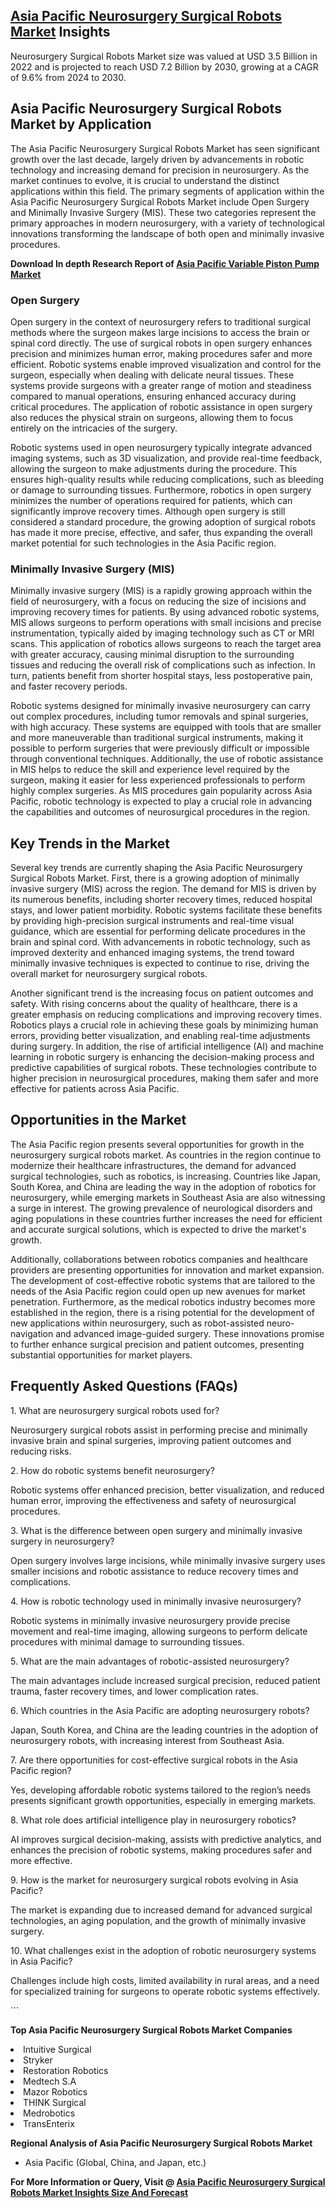 <h2><a href="https://www.verifiedmarketreports.com/download-sample/?rid=401134&amp;utm_source=Github-Feb&amp;utm_medium=225" target="_blank">Asia Pacific Neurosurgery Surgical Robots Market</a> Insights</h2><p>Neurosurgery Surgical Robots Market size was valued at USD 3.5 Billion in 2022 and is projected to reach USD 7.2 Billion by 2030, growing at a CAGR of 9.6% from 2024 to 2030.</p><p><h2>Asia Pacific Neurosurgery Surgical Robots Market by Application</h2> <p>The Asia Pacific Neurosurgery Surgical Robots Market has seen significant growth over the last decade, largely driven by advancements in robotic technology and increasing demand for precision in neurosurgery. As the market continues to evolve, it is crucial to understand the distinct applications within this field. The primary segments of application within the Asia Pacific Neurosurgery Surgical Robots Market include Open Surgery and Minimally Invasive Surgery (MIS). These two categories represent the primary approaches in modern neurosurgery, with a variety of technological innovations transforming the landscape of both open and minimally invasive procedures. <p><strong>Download In depth Research Report of <a href="https://www.verifiedmarketreports.com/download-sample/?rid=236118&amp;utm_source=Pulse-Dec&amp;utm_medium=225" target="_blank">Asia Pacific Variable Piston Pump Market</a></strong></p></p> <h3>Open Surgery</h3> <p>Open surgery in the context of neurosurgery refers to traditional surgical methods where the surgeon makes large incisions to access the brain or spinal cord directly. The use of surgical robots in open surgery enhances precision and minimizes human error, making procedures safer and more efficient. Robotic systems enable improved visualization and control for the surgeon, especially when dealing with delicate neural tissues. These systems provide surgeons with a greater range of motion and steadiness compared to manual operations, ensuring enhanced accuracy during critical procedures. The application of robotic assistance in open surgery also reduces the physical strain on surgeons, allowing them to focus entirely on the intricacies of the surgery.</p> <p>Robotic systems used in open neurosurgery typically integrate advanced imaging systems, such as 3D visualization, and provide real-time feedback, allowing the surgeon to make adjustments during the procedure. This ensures high-quality results while reducing complications, such as bleeding or damage to surrounding tissues. Furthermore, robotics in open surgery minimizes the number of operations required for patients, which can significantly improve recovery times. Although open surgery is still considered a standard procedure, the growing adoption of surgical robots has made it more precise, effective, and safer, thus expanding the overall market potential for such technologies in the Asia Pacific region.</p> <h3>Minimally Invasive Surgery (MIS)</h3> <p>Minimally invasive surgery (MIS) is a rapidly growing approach within the field of neurosurgery, with a focus on reducing the size of incisions and improving recovery times for patients. By using advanced robotic systems, MIS allows surgeons to perform operations with small incisions and precise instrumentation, typically aided by imaging technology such as CT or MRI scans. This application of robotics allows surgeons to reach the target area with greater accuracy, causing minimal disruption to the surrounding tissues and reducing the overall risk of complications such as infection. In turn, patients benefit from shorter hospital stays, less postoperative pain, and faster recovery periods.</p> <p>Robotic systems designed for minimally invasive neurosurgery can carry out complex procedures, including tumor removals and spinal surgeries, with high accuracy. These systems are equipped with tools that are smaller and more maneuverable than traditional surgical instruments, making it possible to perform surgeries that were previously difficult or impossible through conventional techniques. Additionally, the use of robotic assistance in MIS helps to reduce the skill and experience level required by the surgeon, making it easier for less experienced professionals to perform highly complex surgeries. As MIS procedures gain popularity across Asia Pacific, robotic technology is expected to play a crucial role in advancing the capabilities and outcomes of neurosurgical procedures in the region.</p> <h2>Key Trends in the Market</h2> <p>Several key trends are currently shaping the Asia Pacific Neurosurgery Surgical Robots Market. First, there is a growing adoption of minimally invasive surgery (MIS) across the region. The demand for MIS is driven by its numerous benefits, including shorter recovery times, reduced hospital stays, and lower patient morbidity. Robotic systems facilitate these benefits by providing high-precision surgical instruments and real-time visual guidance, which are essential for performing delicate procedures in the brain and spinal cord. With advancements in robotic technology, such as improved dexterity and enhanced imaging systems, the trend toward minimally invasive techniques is expected to continue to rise, driving the overall market for neurosurgery surgical robots.</p> <p>Another significant trend is the increasing focus on patient outcomes and safety. With rising concerns about the quality of healthcare, there is a greater emphasis on reducing complications and improving recovery times. Robotics plays a crucial role in achieving these goals by minimizing human errors, providing better visualization, and enabling real-time adjustments during surgery. In addition, the rise of artificial intelligence (AI) and machine learning in robotic surgery is enhancing the decision-making process and predictive capabilities of surgical robots. These technologies contribute to higher precision in neurosurgical procedures, making them safer and more effective for patients across Asia Pacific.</p> <h2>Opportunities in the Market</h2> <p>The Asia Pacific region presents several opportunities for growth in the neurosurgery surgical robots market. As countries in the region continue to modernize their healthcare infrastructures, the demand for advanced surgical technologies, such as robotics, is increasing. Countries like Japan, South Korea, and China are leading the way in the adoption of robotics for neurosurgery, while emerging markets in Southeast Asia are also witnessing a surge in interest. The growing prevalence of neurological disorders and aging populations in these countries further increases the need for efficient and accurate surgical solutions, which is expected to drive the market's growth.</p> <p>Additionally, collaborations between robotics companies and healthcare providers are presenting opportunities for innovation and market expansion. The development of cost-effective robotic systems that are tailored to the needs of the Asia Pacific region could open up new avenues for market penetration. Furthermore, as the medical robotics industry becomes more established in the region, there is a rising potential for the development of new applications within neurosurgery, such as robot-assisted neuro-navigation and advanced image-guided surgery. These innovations promise to further enhance surgical precision and patient outcomes, presenting substantial opportunities for market players.</p> <h2>Frequently Asked Questions (FAQs)</h2> <p>1. What are neurosurgery surgical robots used for?</p> <p>Neurosurgery surgical robots assist in performing precise and minimally invasive brain and spinal surgeries, improving patient outcomes and reducing risks.</p> <p>2. How do robotic systems benefit neurosurgery?</p> <p>Robotic systems offer enhanced precision, better visualization, and reduced human error, improving the effectiveness and safety of neurosurgical procedures.</p> <p>3. What is the difference between open surgery and minimally invasive surgery in neurosurgery?</p> <p>Open surgery involves large incisions, while minimally invasive surgery uses smaller incisions and robotic assistance to reduce recovery times and complications.</p> <p>4. How is robotic technology used in minimally invasive neurosurgery?</p> <p>Robotic systems in minimally invasive neurosurgery provide precise movement and real-time imaging, allowing surgeons to perform delicate procedures with minimal damage to surrounding tissues.</p> <p>5. What are the main advantages of robotic-assisted neurosurgery?</p> <p>The main advantages include increased surgical precision, reduced patient trauma, faster recovery times, and lower complication rates.</p> <p>6. Which countries in the Asia Pacific are adopting neurosurgery robots?</p> <p>Japan, South Korea, and China are the leading countries in the adoption of neurosurgery robots, with increasing interest from Southeast Asia.</p> <p>7. Are there opportunities for cost-effective surgical robots in the Asia Pacific region?</p> <p>Yes, developing affordable robotic systems tailored to the region’s needs presents significant growth opportunities, especially in emerging markets.</p> <p>8. What role does artificial intelligence play in neurosurgery robotics?</p> <p>AI improves surgical decision-making, assists with predictive analytics, and enhances the precision of robotic systems, making procedures safer and more effective.</p> <p>9. How is the market for neurosurgery surgical robots evolving in Asia Pacific?</p> <p>The market is expanding due to increased demand for advanced surgical technologies, an aging population, and the growth of minimally invasive surgery.</p> <p>10. What challenges exist in the adoption of robotic neurosurgery systems in Asia Pacific?</p> <p>Challenges include high costs, limited availability in rural areas, and a need for specialized training for surgeons to operate robotic systems effectively.</p> ```</p><p><strong>Top Asia Pacific Neurosurgery Surgical Robots Market Companies</strong></p><div data-test-id=""><p><li>Intuitive Surgical</li><li> Stryker</li><li> Restoration Robotics</li><li> Medtech S.A</li><li> Mazor Robotics</li><li> THINK Surgical</li><li> Medrobotics</li><li> TransEnterix</li></p><div><strong>Regional Analysis of&nbsp;Asia Pacific Neurosurgery Surgical Robots Market</strong></div><ul><li dir="ltr"><p dir="ltr">Asia Pacific (Global, China, and Japan, etc.)</p></li></ul><p><strong>For More Information or Query, Visit @&nbsp;</strong><strong><a href="https://www.verifiedmarketreports.com/product/neurosurgery-surgical-robots-market/?utm_source=Github-Feb&amp;utm_medium=225" target="_blank">Asia Pacific Neurosurgery Surgical Robots Market Insights Size And Forecast</a></strong></p></div><h2>&nbsp;</h2><div data-test-id="">&nbsp;</div>
